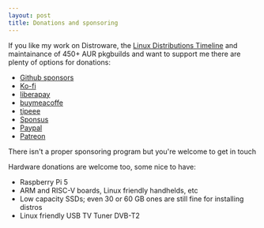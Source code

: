 ```yaml
---
layout: post
title: Donations and sponsoring
---
```


If you like my work on Distroware, the [Linux Distributions Timeline](https://github.com/FabioLolix/LinuxTimeline/releases) and maintainance of 450+ AUR pkgbuilds and want to support me there are plenty of options for donations:

* [Github sponsors](https://github.com/sponsors/FabioLolix)
* [Ko-fi](https://ko-fi.com/fabiololix)
* [liberapay](https://liberapay.com/FabioLolix)
* [buymeacoffe](https://www.buymeacoffee.com/FabioLoli)
* [tipeee](https://en.tipeee.com/fabiololix)
* [Sponsus](https://sponsus.org/u/fabiololix)
* [Paypal](https://www.paypal.com/donate?hosted_button_id=NJT3H9QXE4TWU)
* [Patreon](https://www.patreon.com/FabioLolix)

There isn't a proper sponsoring program but you're welcome to get in touch

Hardware donations are welcome too, some nice to have:

* Raspberry Pi 5
* ARM and RISC-V boards, Linux friendly handhelds, etc
* Low capacity SSDs; even 30 or 60 GB ones are still fine for installing distros
* Linux friendly USB TV Tuner DVB-T2